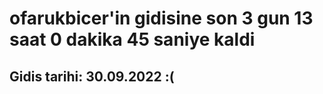 # ofarukbicer'in gidisine son 3 gun 13 saat 0 dakika 45 saniye kaldi

## Gidis tarihi: 30.09.2022 :(